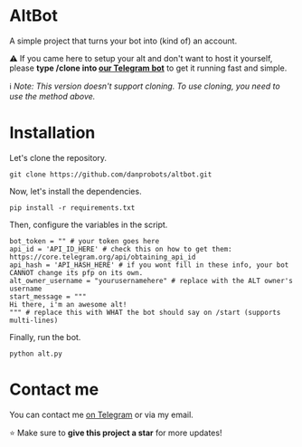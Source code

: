 # AltBot
A simple project that turns your bot into (kind of) an account.

⚠️ If you came here to setup your alt and don't want to host it yourself, please **type /clone into [our Telegram bot](https://t.me/SamyarT2bot)** to get it running fast and simple.

ℹ️ *Note: This version doesn't support cloning. To use cloning, you need to use the method above.*

# Installation
Let's clone the repository.
```
git clone https://github.com/danprobots/altbot.git
```
Now, let's install the dependencies.
```
pip install -r requirements.txt
```
Then, configure the variables in the script.
```
bot_token = "" # your token goes here
api_id = 'API_ID_HERE' # check this on how to get them: https://core.telegram.org/api/obtaining_api_id
api_hash = 'API_HASH_HERE' # if you wont fill in these info, your bot CANNOT change its pfp on its own.
alt_owner_username = "yourusernamehere" # replace with the ALT owner's username
start_message = """
Hi there, i'm an awesome alt!
""" # replace this with WHAT the bot should say on /start (supports multi-lines)
```
Finally, run the bot.
```
python alt.py
```

# Contact me
You can contact me [on Telegram](https://t.me/danielprofessional) or via my email.

⭐ Make sure to **give this project a star** for more updates!
